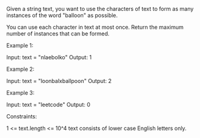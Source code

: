 Given a string text, you want to use the characters of text to form as many
instances of the word "balloon" as possible.

You can use each character in text at most once. Return the maximum number of
instances that can be formed.


Example 1:




Input: text = "nlaebolko"
Output: 1


Example 2:




Input: text = "loonbalxballpoon"
Output: 2


Example 3:


Input: text = "leetcode"
Output: 0



Constraints:


1 <= text.length <= 10^4
text consists of lower case English letters only.




